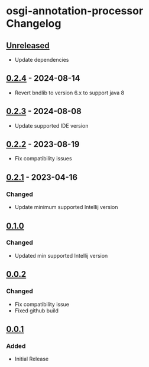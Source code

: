 <!-- Keep a Changelog guide -> https://keepachangelog.com -->

# osgi-annotation-processor Changelog

## [Unreleased]
- Update dependencies

## [0.2.4] - 2024-08-14

- Revert bndlib to version 6.x to support java 8

## [0.2.3] - 2024-08-08

- Update supported IDE version

## [0.2.2] - 2023-08-19

- Fix compatibility issues

## [0.2.1] - 2023-04-16

### Changed

- Update minimum supported Intellij version

## [0.1.0]

### Changed

- Updated min supported Intellij version

## [0.0.2]

### Changed

- Fix compatibility issue
- Fixed github build

## [0.0.1]

### Added

- Initial Release

[Unreleased]: https://github.com/bobi/osgi-annotation-processor/compare/v0.2.4...HEAD
[0.2.4]: https://github.com/bobi/osgi-annotation-processor/compare/v0.2.3...v0.2.4
[0.2.3]: https://github.com/bobi/osgi-annotation-processor/compare/v0.2.2...v0.2.3
[0.2.2]: https://github.com/bobi/osgi-annotation-processor/compare/v0.2.1...v0.2.2
[0.2.1]: https://github.com/bobi/osgi-annotation-processor/compare/v0.1.0...v0.2.1
[0.1.0]: https://github.com/bobi/osgi-annotation-processor/compare/v0.0.2...v0.1.0
[0.0.2]: https://github.com/bobi/osgi-annotation-processor/compare/v0.0.1...v0.0.2
[0.0.1]: https://github.com/bobi/osgi-annotation-processor/commits/v0.0.1
